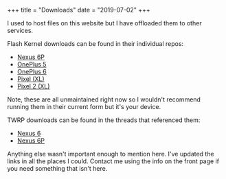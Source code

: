 +++
title = "Downloads"
date = "2019-07-02"
+++

I used to host files on this website but I have offloaded them to other services.

Flash Kernel downloads can be found in their individual repos:

* [Nexus 6P](https://github.com/nathanchance/angler/releases)
* [OnePlus 5](https://github.com/nathanchance/op5/releases)
* [OnePlus 6](https://github.com/nathanchance/op6/releases)
* [Pixel (XL)](https://github.com/nathanchance/marlin/releases)
* [Pixel 2 (XL)](https://github.com/nathanchance/wahoo/releases)

Note, these are all unmaintained right now so I wouldn't recommend running them in their current form but it's your device.

TWRP downloads can be found in the threads that referenced them:

* [Nexus 6](https://forum.xda-developers.com/nexus-6/development/rom-vanilla-rootless-oms-f2fs-t3575979)
* [Nexus 6P](https://forum.xda-developers.com/nexus-6p/development/unofficial-twrp-3-0-3-x-f2fs-support-t3543450)

Anything else wasn't important enough to mention here. I've updated the links in all the places I could. Contact me using the info on the front page if you need something that isn't here.
